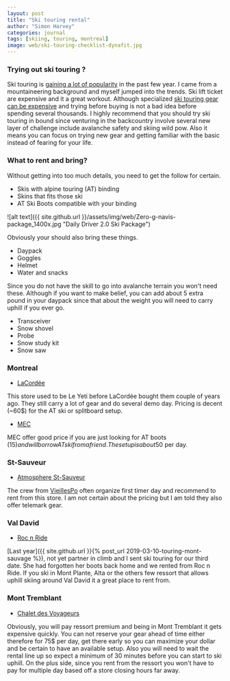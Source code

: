 ```yaml
---
layout: post
title: "Ski touring rental"
author: "Simon Harvey"
categories: journal
tags: [skiing, touring, montreal]
image: web/ski-touring-checklist-dynafit.jpg
---
```


### Trying out ski touring ?
Ski touring is [gaining a lot of popularity](https://www.nytimes.com/2019/11/28/travel/skinning-ski-aspen.html) in the past few year.  I came from a mountaineering background and myself jumped into the trends.  Ski lift ticket are expensive and it a great workout.  Although specialized [ski touring gear can be expensive](https://www.cripplecreekbc.com/collections/packages/products/daily-driver-2-0-ski-package) and trying before buying is not a bad idea before spending several thousands.  I highly recommend that you should try ski touring in bound since venturing in the backcountry involve several new layer of challenge include avalanche safety and skiing wild pow.  Also it means you can focus on trying new gear and getting familiar with the basic instead of fearing for your life.

### What to rent and bring?
Without getting into too much details, you need to get the follow for certain.

* Skis with alpine touring (AT) binding
* Skins that fits those ski
* AT Ski Boots compatible with your binding


![alt text]({{ site.github.url }}/assets/img/web/Zero-g-navis-package_1400x.jpg "Daily Driver 2.0 Ski Package")

Obviously your should also bring these things.

* Daypack
* Goggles
* Helmet
* Water and snacks

Since you do not have the skill to go into avalanche terrain you won't need these.  Although if you want to make belief, you can add about 5 extra pound in your daypack since that about the weight you will need to carry uphill if you ever go.

* Transceiver
* Snow shovel
* Probe
* Snow study kit
* Snow saw

### Montreal

* [LaCordée](https://www.lacordee.com/fr/services/location-montreal)

This store used to be Le Yeti before LaCordée bought them couple of years ago.  They still carry a lot of gear and do several demo day.  Pricing is decent  (~60$) for the AT ski or splitboard setup.

* [MEC](https://mecmontreal.pointofrentalcloud.com/portal/category/Ski%20de%20haute%20route/21748)

MEC offer good price if you are just looking for AT boots (15$) and will borrow AT ski from a friend.  The setup is about 50$ per day.

### St-Sauveur

* [Atmosphere St-Sauveur](https://www.sportsexperts.ca/fr-CA/Magasins?StoreNumber=834&StoreName=atmosphere-factoreries-st-sauveur)

The crew from [VieillesPo](https://www.vieillespo.com/) often organize first timer day and recommend to rent from this store.  I am not certain about the pricing but I am told they also offer telemark gear.


### Val David

* [Roc n Ride](https://rocnride.com/location/)

[Last year]({{ site.github.url }}{% post_url 2019-03-10-touring-mont-sauvage %}), not yet partner in climb and I sent ski touring for our third date.  She had forgotten her boots back home and we rented from Roc n Ride.  If you ski in Mont Plante, Alta or the others few ressort that allows uphill skiing around Val David it a great place to rent from.

### Mont Tremblant

* [Chalet des Voyageurs](https://www.tremblant.ca/planifiez/location/location-equipement-hiver)

Obviously, you will pay ressort premium and being in Mont Tremblant it gets expensive quickly.  You can not reserve your gear ahead of time either therefore for 75$ per day, get there early so you can maximize your dollar and be certain to have an available setup.  Also you will need to wait the rental line up so expect a minimum of 30 minutes before you can start to ski uphill.  On the plus side, since you rent from the ressort you won't have to pay for multiple day based off a store closing hours far away.
